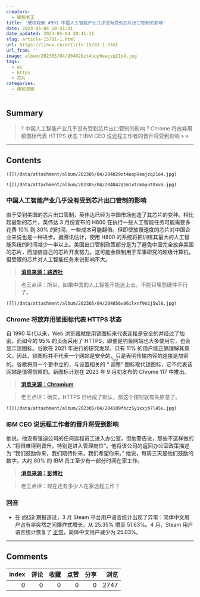 ```yaml
---
creators:
  - 硬核老王
title: '硬核观察 #991 中国人工智能产业几乎没有受到芯片出口管制的影响'
date: 2023-05-04 20:41:31
date_updated: 2023-05-04 20:41:31
slug: article-15781-1.html
url: https://linux.cn/article-15781-1.html
url_from: ''
image: album/202305/04/204029zt4uop9eajzq21o4.jpg
tags:
  - ai
  - https
  - 芯片
categories:
  - 硬核观察
---
```


## Summary

> ? 中国人工智能产业几乎没有受到芯片出口管制的影响
> ? Chrome 将放弃用锁图标代表 HTTPS 状态
> ? IBM CEO 说远程工作者的晋升将受到影响
> » 
> »

***

<!-- more -->

## Contents

`![](/data/attachment/album/202305/04/204029zt4uop9eajzq21o4.jpg)`

`![](/data/attachment/album/202305/04/204042q1m1xtcmayut0xva.jpg)`

### 中国人工智能产业几乎没有受到芯片出口管制的影响

由于受到美国的芯片出口管制，英伟达已经为中国市场创造了其芯片的变种。相比起最新的芯片，英伟达 3 月份宣布的 H800 在执行一些人工智能任务可能需要多花费 10% 到 30% 的时间，一些成本可能翻倍。但即使放慢速度的芯片对中国企业来说也是一种进步。据腾讯估计，使用 H800 的系统将把训练其最大的人工智能系统的时间减少一半以上。美国出口管制政策部分是为了避免中国完全放弃美国的芯片，而加倍自己的芯片开发努力。这可能会限制用于军事研究的超级计算机，但受限的芯片对人工智能任务来说影响不大。

> 
> **[消息来源：路透社](https://www.reuters.com/technology/chinas-ai-industry-barely-slowed-by-us-chip-export-rules-2023-05-03/)**
> 
> 
> 

> 
> 老王点评：所以，如果中国的人工智能不能追上去，不能只埋怨硬件不行了。
> 
> 
> 

`![](/data/attachment/album/202305/04/204056v06ilxnf9o1j5wl6.jpg)`

### Chrome 将放弃用锁图标代表 HTTPS 状态

自 1990 年代以来，Web 浏览器就使用锁图标来代表连接是安全的并经过了加密。而如今的 95% 的页面采用了 HTTPS，即便是钓鱼网站也大多使用它，也会显示锁图标。谷歌在 2021 年进行的研究发现，只有 11% 的用户能正确理解其意义。因此，锁图标并不代表一个网站是安全的，只是表明传输内容的连接是加密的。谷歌将用一个更中立的，与设置相关的 “<ruby> 调整 <rt>  Tune </rt></ruby>” 图标取代锁图标，它不代表该网站是值得信赖的。新图标计划在 2023 年 9 月初发布的 Chrome 117 中推出。

> 
> **[消息来源：Chromium](https://blog.chromium.org/2023/05/an-update-on-lock-icon.html)**
> 
> 
> 

> 
> 老王点评：确实，HTTPS 已经成了默认，那这个按钮就有失原意了。
> 
> 
> 

`![](/data/attachment/album/202305/04/204109fbcz5y1xxjb7l45u.jpg)`

### IBM CEO 说远程工作者的晋升将受到影响

他说，他没有强迫公司的任何远程员工进入办公室，但他警告说，那些不这样做的人 “将很难得到晋升，特别是进入管理岗位”。他将该公司的返回办公室政策描述为 “我们鼓励你来，我们期待你来，我们希望你来。” 他说，每周三天是他们鼓励的数字。大约 80% 的 IBM 员工至少有一部分时间在家工作。

> 
> **[消息来源：彭博社](https://www.bloomberg.com/news/articles/2023-05-03/remote-work-can-hurt-your-career-ibm-ceo-says)**
> 
> 
> 

> 
> 老王点评：现在还有多少人在家远程工作？
> 
> 
> 

### 回音

* 在 [#959](https://linux.cn/article-15686-1.html) 期报道过，3 月 Steam 平台用户语言统计出现了异常：简体中文用户占有率突然之间爆炸式增长，从 25.35% 增至 51.63%。4 月，Steam 用户语言统计恢复了 [正常](https://store.steampowered.com/hwsurvey/?platform=combined)，简体中文用户减少为 25.03%。

***

## Comments


|   index |   评论 |   收藏 |   点赞 |   分享 |   浏览 |
|--------:|-------:|-------:|-------:|-------:|-------:|
|       0 |      0 |      0 |      0 |      0 |   2747 |
